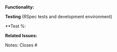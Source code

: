 **Functionality:**


**Testing** (RSpec tests and development environment)

**Test %: 

**Related Issues:**


Notes:
Closes #